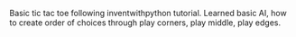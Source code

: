 Basic tic tac toe following inventwithpython tutorial.
Learned basic AI, how to create order of choices through play corners, play middle, play edges.

